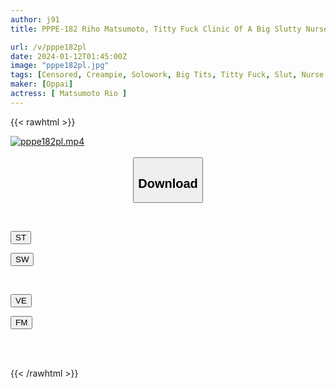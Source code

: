 ```yaml
---
author: j91
title: PPPE-182 Riho Matsumoto, Titty Fuck Clinic Of A Big Slutty Nurse Whose Breasts Are So Divine That They Make The Patient Erect And Erect.

url: /v/pppe182pl
date: 2024-01-12T01:45:00Z
image: "pppe182pl.jpg"
tags: [Censored, Creampie, Solowork, Big Tits, Titty Fuck, Slut, Nurse	]
maker: [Oppai]
actress: [ Matsumoto Rio ]
---
```



{{< rawhtml >}}

<div class="video" data-videoid="8zrao3bdpOHoxgG">
    <a href="javascript:;">
        <img src="/v/pppe182pl/pppe182pl.jpg" width="WIDTH" height="HEIGHT" alt="pppe182pl.mp4" loading="lazy">
    </a>
</div>

<script type="text/javascript" src="https://j91.asia/asset/on-demand-st.js"></script>

<br>
  <link rel="stylesheet" href="https://j91.asia/asset/bs5.css">
  
  <center>
  <button class="btn btn-primary" type="button" data-bs-toggle="collapse" data-bs-target=".multi-collapse" aria-expanded="false" aria-controls="multiCollapseExample1 multiCollapseExample2"><h2>Download</h2></button></center>
</p>
<div class="row">
  <div class="col">
    <div class="collapse multi-collapse" id="multiCollapseExample1">
      <div class="card card-body">
	      	      <br>
<div class="buttons">  
<p><a href="https://streamtape.to/v/8zrao3bdpOHoxgG" target="_blank"><button class="btn-hover color-3"><i class="fa fa-download"></i> ST</button></a></p>
<p><a href="https://flaswish.com/dmw809ddsylp" target="_blank"><button class="btn-hover color-2"><i class="fa fa-download"></i> SW</button></a></p></div>
    </div>
  </div>
</div>
  <div class="col">
    <div class="collapse multi-collapse" id="multiCollapseExample2">
      <div class="card card-body">
	      <br>
<div class="buttons">
<p><a href="javascript:;" target="_blank"><button class="btn-hover color-9"><i class="fa fa-download"></i> VE</button></a></p>
<p><a href="javascript:;" target="_blank"><button class="btn-hover color-8"><i class="fa fa-download"></i> FM</button></a></p></div>
<br><br>
      </div>
    </div>
  </div>
</div>

{{< /rawhtml >}}